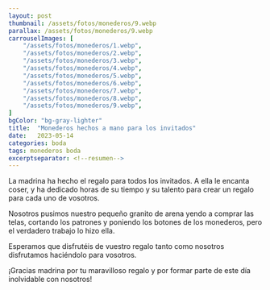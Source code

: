 ```yaml
---
layout: post
thumbnail: /assets/fotos/monederos/9.webp
parallax: /assets/fotos/monederos/9.webp
carrouselImages: [
	"/assets/fotos/monederos/1.webp",
	"/assets/fotos/monederos/2.webp",
	"/assets/fotos/monederos/3.webp",
	"/assets/fotos/monederos/4.webp",
	"/assets/fotos/monederos/5.webp",
	"/assets/fotos/monederos/6.webp",
	"/assets/fotos/monederos/7.webp",
	"/assets/fotos/monederos/8.webp",
	"/assets/fotos/monederos/9.webp",
]
bgColor: "bg-gray-lighter"
title:  "Monederos hechos a mano para los invitados"
date:   2023-05-14
categories: boda
tags: monederos boda
excerptseparator: <!--resumen-->
---
```


La madrina ha hecho el regalo para todos los invitados. A ella le encanta coser, y ha dedicado horas de su tiempo y su talento para crear un regalo para cada uno de vosotros.

Nosotros pusimos nuestro pequeño granito de arena yendo a comprar las telas, cortando los patrones y poniendo los botones de los monederos, pero el verdadero trabajo lo hizo ella.

Esperamos que disfrutéis de vuestro regalo tanto como nosotros disfrutamos haciéndolo para vosotros. 

¡Gracias madrina por tu maravilloso regalo y por formar parte de este día inolvidable con nosotros!
